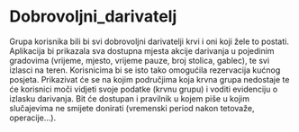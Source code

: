 # Dobrovoljni_darivatelj
Grupa korisnika bili bi svi dobrovoljni darivatelji krvi i oni koji žele to postati. 
Aplikacija bi prikazala sva dostupna mjesta akcije darivanja u pojedinim gradovima (vrijeme, mjesto, vrijeme pauze, broj stolica, gablec), 
te svi izlasci na teren. Korisnicima bi se isto tako omogućila rezervacija kućnog posjeta. 
Prikazivat će se na kojim područjima koja krvna grupa nedostaje te će korisnici moči vidjeti svoje podatke (krvnu grupu) i voditi evidenciju o izlasku  darivanja. 
Bit će dostupan i pravilnik u kojem piše u kojim slučajevima ne smijete donirati (vremenski period nakon tetovaže, operacije...).
